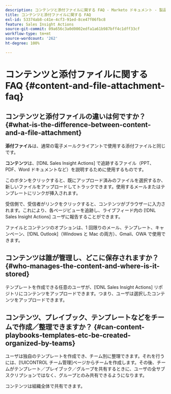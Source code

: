 ```yaml
---
description: コンテンツと添付ファイルに関する FAQ - Marketo ドキュメント - 製品ドキュメント
title: コンテンツと添付ファイルに関する FAQ
exl-id: 53374ab8-c41e-4cf3-91ed-8ce47f06fbc8
feature: Sales Insight Actions
source-git-commit: 09a656c3a0d0002edfa1a61b987bff4c1dff33cf
workflow-type: tm+mt
source-wordcount: '262'
ht-degree: 100%

---
```


# コンテンツと添付ファイルに関する FAQ {#content-and-file-attachment-faq}

## コンテンツと添付ファイルの違いは何ですか？ {#what-is-the-difference-between-content-and-a-file-attachment}

**添付ファイル**&#x200B;は、通常の電子メールクライアントで使用する添付ファイルと同じです。

**コンテンツ**&#x200B;は、[!DNL Sales Insight Actions] で追跡するファイル（PPT、PDF、Word ドキュメントなど）を説明するために使用するものです。

このボタンをクリックすると、既にアップロード済みのファイルを選択するか、新しいファイルをアップロードしてトラックできます。使用するメールまたはテンプレートにリンクが挿入されます。

受信側で、受信者がリンクをクリックすると、コンテンツがブラウザーに入力されます。これにより、各ページビューを追跡し、ライブフィード内の [!DNL Sales Insight Actions] ユーザに報告することができます。

ファイルとコンテンツのオプションは、1 回限りのメール、テンプレート、キャンペーン、[!DNL Outlook]（Windows と Mac の両方）、Gmail、OWA で使用できます。

## コンテンツは誰が管理し、どこに保存されますか？ {#who-manages-the-content-and-where-is-it-stored}

テンプレートを作成できる任意のユーザが、[!DNL Sales Insight Actions] リポジトリにコンテンツをアップロードできます。つまり、ユーザは選択したコンテンツをアップロードできます。

## コンテンツ、プレイブック、テンプレートなどをチームで作成／整理できますか？ {#can-content-playbooks-templates-etc-be-created-organized-by-teams}

ユーザは独自のテンプレートを作成でき、チーム別に整理できます。それを行うには、[!UICONTROL チーム管理]ページからチームを作成します。その後、チームがテンプレート／プレイブック／グループを共有するときに、ユーザの全サブスクリプションではなく、グループとのみ共有できるようになります。

コンテンツは組織全体で共有できます。
